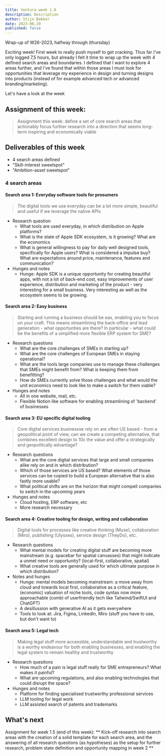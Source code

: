 ```yaml
---
title: Ventura week 1.0
description: Description
author: Stijn Bakker
date: 2023-06-29
published: false
---
```


Wrap-up of W26-2023, halfway through (thursday)

Exciting week! First week to really push myself to get cracking. Thus far I've only logged 7,5 hours, but already I felt it time to wrap up the week with 4 defined search areas and boundaries. I defined that I want to explore 4 areas further, and I've found that within those areas I must look for opportunities that leverage my experience in design and turning designs into products (instead of for example advanced tech or advanced branding/marketing).

Let's have a look at the week

## Assignment of this week:

> Assignment this week: define a set of core search areas that actionably focus further research into a direction that seems long-term inspiring and economically viable

## Deliverables of this week

- 4 search areas defined
- "Skill-interest sweetspot"
- "Ambition-asset sweetspot"

### 4 search areas

#### Search area 1: Everyday software tools for prosumers

> The digital tools we use everyday can be a lot more simple, beautiful and useful if we leverage the native APIs

- Research question
  - What tools are used everyday, in which distribution on Apple platforms?
  - What is the state of Apple SDK ecosystem, is it growing? What are the economics
  - What is general willingness to pay for daily well designed tools, specifically for Apple users? What is considered a impulse buy? What are expectations around price, maintenance, features and communication?
- Hunges and notes
  - Hunge: Apple SDK is a unique opportunity for creating beautiful apps, with not a lot of back-end cost, easy improvements of user experience, distribution and marketing of the product - very interesting for a small business. Very interesting as well as the ecosystem seems to be growing.

#### Search area 2: Easy business

> Starting and running a business should be eas, enabling you to focus on your craft. This means streamlining the back-office and lead generation - what opportunties are there? In particular - what could be the benefits of a simplified more flexible ERP system for SME?

- Research questions
  - What are the core challenges of SMEs in starting up?
  - What are the core challenges of European SMEs in staying operational?
  - What are the tools large companies use to manage these challenges that SMEs might benefit from? What is keeping them from benefitting?
  - How do SMEs currently solve those challenges and what would the unit economics need to look like to make a switch for them viable?
- Hunges and notes
  - All in one website, mail, etc.
  - Flexible Notion like software for enabling streamlining of 'backend' of businesses

#### Search area 3: EU specific digital tooling

> Core digital services businessse rely on are often US based - from a geopolitical point of view, can we create a competing alternative, that combines excellent design to 10x the value and offer a strategically and geopolitcally advantage?

- Research questions
  - What are the core digital services that large and small companies alike rely on and in which distribution?
  - Which of those services are US based? What elements of those services can be copied to build a European alternative that is also fastly more usable?
  - What political shifts are on the horizon that might compell companies to switch in the upcoming years
- Hunges and notes
  - Cloud hosting, ERP software, etc
  - More research necessary

#### Search area 4: Creative tooling for design, writing and collaboration

> Digital tools for processes like creative thinking (Muse), collaboration (Miro), publishing (Ulysses), service design (TheyDo), etc.

- Research questions
  - What mental models for creating digital stuff are becoming more mainstream (e.g. spacebar for spatial canvasses) that might indicate a unmet need or opportunity? (local-first, collaborative, spatial)
  - What creative tools are generally used for which ultimate purpose in which distribution?
- Notes and hunges
  - Hunge: mental models becoming mainstream: a move away from cloud and towards local first, collaborative as a critical feature, (economic) valuation of niche tools, code syntax now more approachable (combi of userfriendly tech like Tailwind/SwiftUI and ChatGPT)
  - A desillussion with generative AI as it gets everywhere
  - Tools to look at: Jira, Figma, LinkedIn, Miro (stuff you have to use, but don't want to)

#### Search area 5: Legal tech

> Making legal stuff more accessible, understandable and trustworthy is a worthy endeavour for both enabling businesses, and enabling the legal system to remain healthy and trustworthy

- Research quesitons
  - How much of a pain is legal stuff really for SME entrepreneurs? What makes it painful?
  - What are upcoming regulations, and also enabling technologies that could disrupt the space?
- Hunges and notes
  - Platform for finding specialised trustworthy professional services
  - LLM tooling for legal work
  - LLM assisted search of patents and trademarks

## What's next

Assignment for week 1.5 (end of this week): ** Kick-off research into search areas with the creation of a solid template for each search area, and the answering of all research questions (as hypotheses) as the setup for further research, problem state definition and opportunity mapping in week 2 **
